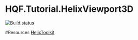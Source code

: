 # HQF.Tutorial.HelixViewport3D
[![Build status](https://ci.appveyor.com/api/projects/status/bcgnhkh06xv5pd19?svg=true)](https://ci.appveyor.com/project/huoxudong125/hqf-tutorial-helixviewport3d)  

#Resources
[HelixToolkit](https://github.com/helix-toolkit)  
